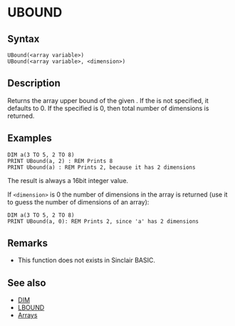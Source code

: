 # UBOUND

## Syntax

```
UBound(<array variable>)
UBound(<array variable>, <dimension>)
```

## Description

Returns the array upper bound of the given <dimension>. If the <dimension> is not specified, it defaults to 0.
If the specified <dimension> is 0, then total number of dimensions is returned.

## Examples

```
DIM a(3 TO 5, 2 TO 8)
PRINT UBound(a, 2) : REM Prints 8
PRINT Ubound(a) : REM Prints 2, because it has 2 dimensions
```


The result is always a 16bit integer value.

If `<dimension>` is 0 the number of dimensions in the array is returned
(use it to guess the number of dimensions of an array):

```
DIM a(3 TO 5, 2 TO 8)
PRINT UBound(a, 0): REM Prints 2, since 'a' has 2 dimensions
```


## Remarks

* This function does not exists in Sinclair BASIC.

## See also

* [DIM](dim.md)
* [LBOUND](lbound.md)
* [Arrays](types.md#arrays)
